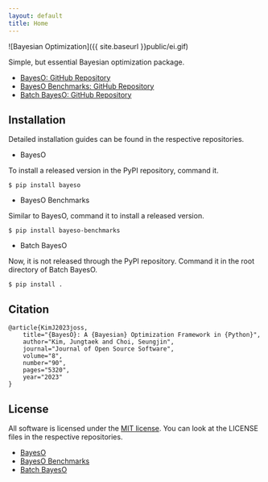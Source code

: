 ```yaml
---
layout: default
title: Home
---
```


![Bayesian Optimization]({{ site.baseurl }}public/ei.gif)

Simple, but essential Bayesian optimization package.

* [BayesO: GitHub Repository](https://github.com/jungtaekkim/bayeso)
* [BayesO Benchmarks: GitHub Repository](https://github.com/jungtaekkim/bayeso-benchmarks)
* [Batch BayesO: GitHub Repository](https://github.com/jungtaekkim/batch-bayeso)

## Installation

Detailed installation guides can be found in the respective repositories.

* BayesO

To install a released version in the PyPI repository, command it.

```shell
$ pip install bayeso
```

* BayesO Benchmarks

Similar to BayesO, command it to install a released version.

```shell
$ pip install bayeso-benchmarks
```

* Batch BayesO

Now, it is not released through the PyPI repository.
Command it in the root directory of Batch BayesO.

```shell
$ pip install .
```

## Citation

```
@article{KimJ2023joss,
	title="{BayesO}: A {Bayesian} Optimization Framework in {Python}",
    author="Kim, Jungtaek and Choi, Seungjin",
	journal="Journal of Open Source Software",
	volume="8",
	number="90",
	pages="5320",
	year="2023"
}
```

## License

All software is licensed under the [MIT license](https://en.wikipedia.org/wiki/MIT_License).
You can look at the LICENSE files in the respective repositories.

* [BayesO](https://github.com/jungtaekkim/bayeso/blob/main/LICENSE)
* [BayesO Benchmarks](https://github.com/jungtaekkim/bayeso-benchmarks/blob/main/LICENSE)
* [Batch BayesO](https://github.com/jungtaekkim/batch-bayeso/blob/main/LICENSE)
